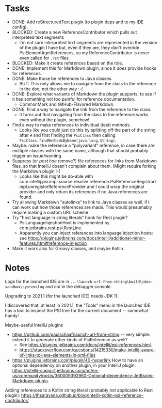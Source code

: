 # Tasks

* DONE: Add reStructuredText plugin (to plugin deps and to my IDE config).
* BLOCKED: Create a new ReferenceContributor which pulls out interpreted text segments
  * I'm not sure interpreted text segments are represented in the version of the plugin I have but,
  even if they are, they don't override PsiElement#getReferences, so my ReferenceContributor is
  never even called for `.rst` files.   
* BLOCKED: Make it create references based on the role.
* DONE: Implement this for Markdown plugin, since it _does_ provide hooks for references.
* DONE: Make those be references to Java classes.
  * BUT: This only allows me to navigate from the class to the reference in the doc, not the other way :-(
* DONE: Explore what variants of Markdown the plugin supports, to see if it has something not too painful
for reference documentation.
  * CommonMark and GitHub-Flavored Markdown.
* DONE: Find a way to navigate the link from the reference to the class.
  * It turns out that navigating from the class to the reference works even without the plugin, somehow!
* Find a way to make references to individual (test) methods.
  * Looks like you could just do this by splitting off the part of the string after `#` and first finding the `PsiClass`
  then calling `PsiClass.findMethodsByName(java.lang.String)`. 
* Maybe: make the reference a "polyvariant" reference, in case there are multiple classes with the same name,
although that should probably trigger an issue/warning.
* Suppress (or _post hoc_ remove?) file references for links from Markdown files, so that IntelliJ doesn't
complain about them.  (Might require forking the Markdown plugin :-\)
  * Looks like this might be do-able with com.intellij.psi.impl.source.resolve.reference.PsiReferenceRegistrarImpl.unregisterReferenceProvider
  and I could wrap the original provider and only return its references if no Java references are found.   
* Try allowing Markdown "autolinks" to link to Java classes as well, if I can work out how those references are made.
This would presumably require making a custom URL scheme.
* Try "host language in string literals" hook for Rest plugin?
  * PsiLanguageInjectionHost is implemented by com.jetbrains.rest.psi.RestLine.
  * Apparently you can inject references into language injection hosts: see
  https://plugins.jetbrains.com/docs/intellij/additional-minor-features.html#reference-injection
* Make it work also for Groovy classes, and maybe Kotlin.

# Notes

Logs for the launched IDE are in `...\launch-url-from-string\build\idea-sandbox\system\log`
and _not_ in the debugger console.

Upgrading to 2021.1 (for the launched IDE) needs JDK 11.

I discovered that, at least in 2021.1, the "Tools" menu in the launched IDE
has a tool to inspect the PSI tree for the current document -- somewhat handy!

Maybe-useful IntelliJ plugins

* https://github.com/paulschaaf/launch-url-from-string -- very simple: extend it to generate other kinds of PsiReference as well?
  * See https://plugins.jetbrains.com/docs/intellij/psi-references.html.
  * https://stackoverflow.com/questions/14215330/make-intellij-aware-of-links-to-java-elements-in-xml-files
* https://plugins.jetbrains.com/plugin/40-hyperlink
How to have an optional dependency on another plugin, in your IntelliJ plugin: https://intellij-support.jetbrains.com/hc/en-us/community/posts/360009392960-Optional-dependency-JetBrains-Markdown-plugin.

Adding references to a Kotlin string literal (probably not applicable to Rest plugin): https://thsaravana.github.io/blog/intellij-kotlin-psi-reference-contributor/
